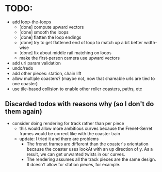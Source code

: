 # TODO:
  - add loop-the-loops
    - [done] compute upward vectors
    - [done] smooth the loops
    - [done] flatten the loop endings
    - [done] try to get flattened end of loop to match up a bit better width-wise
    - [done] fix about middle rail matching on loops
    - make the first-person camera use upward vectors
  - add url param validation
  - undo/redo
  - add other pieces: station, chain lift
  - allow multiple coasters? (maybe not, now that shareable urls are tied to one coaster)
  - use tile-based collision to enable other roller coasters, paths, etc









## Discarded todos with reasons why (so I don't do them again)

  - consider doing rendering for track rather than per piece
    - this would allow more ambitious curves because the Frenet-Serret frames would be correct like with the coaster train
    - update: I tried it and there are problems
      - The frenet frames are different than the coaster's orientation because the coaster uses lookAt with an up direction of y. As a result, we can get unwanted twists in our curves.
      - The rendering assumes all the track pieces are the same design. It doesn't allow for station pieces, for example.
